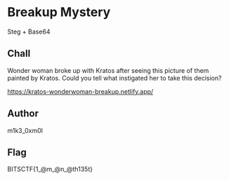 # Breakup Mystery

Steg + Base64

## Chall

Wonder woman broke up with Kratos after seeing this picture of them painted by Kratos. Could you tell what instigated her to take this decision?  

https://kratos-wonderwoman-breakup.netlify.app/

## Author

m1k3_0xm0l

## Flag

BITSCTF{1_@m_@n_@th135t}
